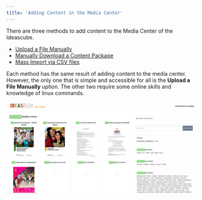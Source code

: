 ```yaml
---
title: 'Adding Content in the Media Center'
---
```


There are three methods to add content to the Media Center of the Ideascube.

* [Upload a File Manually](media-center/)
* [Manually Download a Content Package](telechargement-manuel-de-paquet/)
* [Mass Import via CSV files](import-csv/)

Each method has the same result of adding content to the media center.  However, the only one that is simple and accessible for all is the **Upload a File Manually** uption.  The other two require some online skills and knowledge of linux commands.


![](Capture%20du%202018-03-13%2023-20-04.png)
